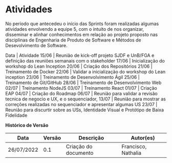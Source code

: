 # Atividades

No período que antecedeu o início das Sprints foram realizadas algumas atividades envolvendo a equipe 5, com o intuito de nos organizar, disseminar e alinhar conhecimentos em relação ao projeto proposto nas disciplinas de Engenharia de Produto de Software e Métodos de Desevolvimento de Software.

Data | Atividade
15/06 | Reunião de kick-off projeto SJDF e UnB/FGA e definição das reuniões semanais com o stakeholder
17/06 | Inicialização do workshop do Lean Inception
20/06 | Criação dos Repositórios
21/06 | Treinamento de Docker
22/06 | Validar a inicialização do workshop do Lean inception
23/06 | Treinamento de Desenvolvimento Ágil
25/06 | Treinamento de Git/GitHub
28/06 | Treinamento de Desenvolvimento Web
02/07 | Treinamento NodeJS
03/07 | Treinamento React
01/07 | Criação EAP
04/07 | Criação do Roadmap
06/07 | Reunião para validar a revisão tecnica de negocio e UX, e o sequenciador,
13/07 | Reunião para mostrar as correções realizadas no sequenciador e apresentar algumas US
23/07 | Reunião para discurtir sobre as USs, Identidade Visual e Protótipo de Baixa Fidelidade

**Histórico de Versão**

| Data       | Versão | Descrição                      | Autor(es)                  |
| ---------- | ------ | ------------------------------ | -------------------------- |
| 26/07/2022 | 0.1    | Criação do documento | Francisco, Nathalia |
